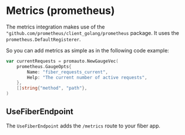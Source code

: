 # Metrics (prometheus)

The metrics integration makes use of the `"github.com/prometheus/client_golang/prometheus` package. It uses the `prometheus.DefaultRegisterer`.

So you can add metrics as simple as in the following code example:

```go
var currentRequests = promauto.NewGaugeVec(
	prometheus.GaugeOpts{
		Name: "fiber_requests_current",
		Help: "The current number of active requests",
	},
	[]string{"method", "path"},
)
```

## UseFiberEndpoint

The `UseFiberEndpoint` adds the `/metrics` route to your fiber app.
